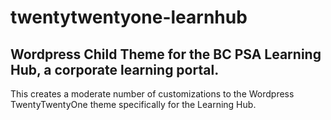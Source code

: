 # twentytwentyone-learnhub

## Wordpress Child Theme for the BC PSA Learning Hub, a corporate learning portal.

This creates a moderate number of customizations to the Wordpress TwentyTwentyOne theme
specifically for the Learning Hub.
